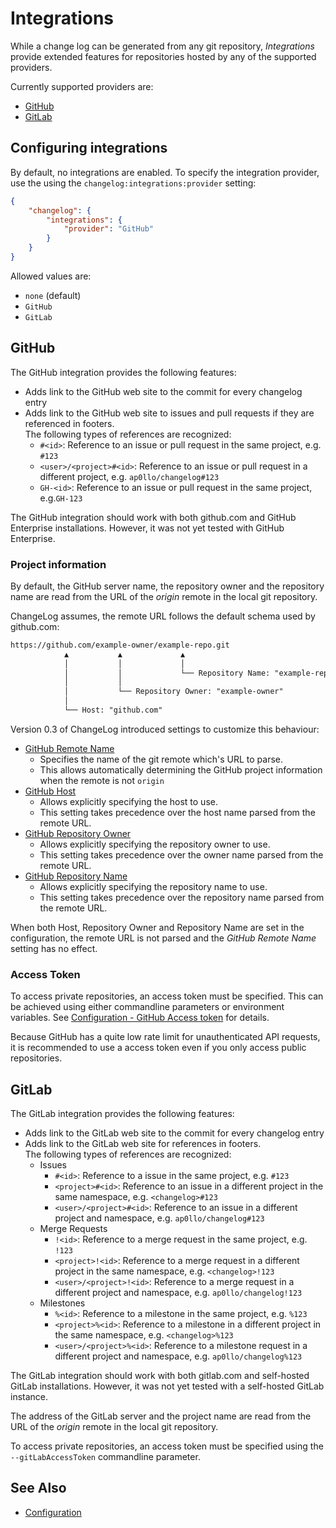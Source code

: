 # Integrations

While a change log can be generated from any git repository, *Integrations* provide extended features for repositories hosted by any of the supported providers.

Currently supported providers are:

- [GitHub](#github)
- [GitLab](#gitlab)

## Configuring integrations

By default, no integrations are enabled. To specify the integration provider,
use the using the `changelog:integrations:provider` setting:

```json
{
    "changelog": {
        "integrations": {
            "provider": "GitHub"
        }
    }
}
```

Allowed values are:

- `none` (default)
- `GitHub`
- `GitLab`

## GitHub

The GitHub integration provides the following features:

- Adds link to the GitHub web site to the commit for every changelog entry
- Adds link to the GitHub web site to issues and pull requests if they
  are referenced in footers.<br>
  The following types of references are recognized:
  - `#<id>`: Reference to an issue or pull request in the same project,
    e.g. `#123`
  - `<user>/<project>#<id>`: Reference to an issue or pull request in a
    different project, e.g. `ap0llo/changelog#123`
  - `GH-<id>`: Reference to an issue or pull request in the same project,
    e.g.`GH-123`

The GitHub integration should work with both github.com and GitHub Enterprise
installations. However, it was not yet tested with GitHub Enterprise.

### Project information

By default, the GitHub server name, the repository owner and the repository name are read from the URL of the *origin* remote in the local git repository.

ChangeLog assumes, the remote URL follows the default schema used by github.com:

```txt
https://github.com/example-owner/example-repo.git
            ▲           ▲             ▲
            │           │             │
            │           │             └── Repository Name: "example-repo"
            │           │
            │           └── Repository Owner: "example-owner"
            │
            └── Host: "github.com"
```

Version 0.3 of ChangeLog introduced settings to customize this behaviour:

- [GitHub Remote Name](./configuration.md#github-remote-name)
  - Specifies the name of the git remote which's URL to parse.
  - This allows automatically determining the GitHub project information when the remote is not `origin`
- [GitHub Host](./configuration.md#github-host)
  - Allows explicitly specifying the host to use.
  - This setting takes precedence over the host name parsed from the remote URL.
- [GitHub Repository Owner](./configuration.md#github-repository-owner)
  - Allows explicitly specifying the repository owner to use.
  - This setting takes precedence over the owner name parsed from the remote URL.
- [GitHub Repository Name](./configuration.md#github-repository-name)
  - Allows explicitly specifying the repository name to use.
  - This setting takes precedence over the repository name parsed from the remote URL.

When both Host, Repository Owner and Repository Name are set in the configuration, the remote URL is not parsed and the *GitHub Remote Name* setting has no effect.


### Access Token

To access private repositories, an access token must be specified.
This can be achieved using either commandline parameters or environment variables. See [Configuration - GitHub Access token](./configuration.md#github-access-token) for details.

Because GitHub has a quite low rate limit for unauthenticated API requests, it is recommended to use a access token even if you only access public repositories.

## GitLab

The GitLab integration provides the following features:

- Adds link to the GitLab web site to the commit for every changelog entry
- Adds link to the GitLab web site for references in footers.<br>
  The following types of references are recognized:
  - Issues
    - `#<id>`: Reference to a issue in the same project, e.g. `#123`
    - `<project>#<id>`: Reference to an issue in a different project in
      the same namespace, e.g. `<changelog>#123`
    - `<user>/<project>#<id>`: Reference to an issue in a different project and
      namespace, e.g. `ap0llo/changelog#123`
  - Merge Requests
    - `!<id>`: Reference to a merge request in the same project, e.g. `!123`
    - `<project>!<id>`: Reference to a merge request in a different project in
      the same namespace, e.g. `<changelog>!123`
    - `<user>/<project>!<id>`: Reference to a merge request in a different
      project and namespace, e.g. `ap0llo/changelog!123`
  - Milestones
    - `%<id>`: Reference to a milestone in the same project, e.g. `%123`
    - `<project>%<id>`: Reference to a milestone in a different project in
      the same namespace, e.g. `<changelog>%123`
    - `<user>/<project>%<id>`: Reference to a milestone request in a different
      project and namespace, e.g. `ap0llo/changelog%123`

The GitLab integration should work with both gitlab.com and self-hosted
GitLab installations. However, it was not yet tested with a self-hosted
GitLab instance.

The address of the GitLab server and the project name are read from the URL
of the *origin* remote in the local git repository.

To access private repositories, an access token must be specified using the
`--gitLabAccessToken` commandline parameter.

## See Also

- [Configuration](./configuration.md)